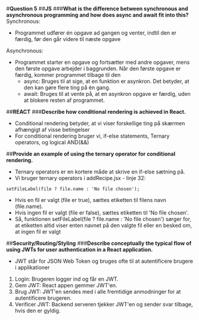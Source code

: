 #**Question 5**
##**JS**
###**What is the difference between synchronous and asynchronous programming and how does async and await fit into this?**
Synchronous:
* Programmet udfører én opgave ad gangen og venter, indtil den er færdig, før den går videre til næste opgave

Asynchronous:
* Programmet starter en opgave og fortsætter med andre opgaver, mens den første opgave arbejder i baggrunden. Når den første opgave er færdig, kommer programmet tilbage til den
  * async: Bruges til at sige, at en funktion er asynkron. Det betyder, at den kan gøre flere ting på én gang.
  * await: Bruges til at vente på, at en asynkron opgave er færdig, uden at blokere resten af programmet.

##**REACT**
###**Describe how conditional rendering is achieved in React.**
* Conditional rendering betyder, at vi viser forskellige ting på skærmen afhængigt af visse betingelser
* For conditional rendering bruger vi, if-else statements, Ternary operators, og logical AND(&&)
  
##**Provide an example of using the ternary operator for conditional rendering.**
* Ternary operators er en kortere måde at skrive en if-else sætning på.
* Vi bruger ternary operators i addRecipe.jsx - linje 32:
```
setFileLabel(file ? file.name : 'No file chosen');
```
* Hvis en fil er valgt (file er true), sættes etiketten til filens navn (file.name).
* Hvis ingen fil er valgt (file er false), sættes etiketten til 'No file chosen'.
* Så, funktionen setFileLabel(file ? file.name : 'No file chosen') sørger for, at etiketten altid viser enten navnet på den valgte fil eller en besked om, at ingen fil er valgt

##**Security/Routing/Styling**
###**Describe conceptually the typical flow of using JWTs for user authentication in a React application.**
* JWT står for JSON Web Token og bruges ofte til at autentificere brugere i applikationer

1. Login: Brugeren logger ind og får en JWT.
2. Gem JWT: React appen gemmer JWT'en.
3. Brug JWT: JWT'en sendes med i alle fremtidige anmodninger for at autentificere brugeren.
4. Verificer JWT: Backend serveren tjekker JWT'en og sender svar tilbage, hvis den er gyldig.
